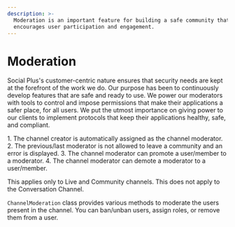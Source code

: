```yaml
---
description: >-
  Moderation is an important feature for building a safe community that
  encourages user participation and engagement.
---
```


# Moderation

Social Plus's customer-centric nature ensures that security needs are kept at the forefront of the work we do. Our purpose has been to continuously develop features that are safe and ready to use. We power our moderators with tools to control and impose permissions that make their applications a safer place, for all users. We put the utmost importance on giving power to our clients to implement protocols that keep their applications healthy, safe, and compliant.

<Info>
1. The channel creator is automatically assigned as the channel moderator.
2. The previous/last moderator is not allowed to leave a community and an error is displayed.
3. The channel moderator can promote a user/member to a moderator.
4. The channel moderator can demote a moderator to a user/member.

This applies only to Live and Community channels. This does not apply to the Conversation Channel.
</Info>

`ChannelModeration` class provides various methods to moderate the users present in the channel. You can ban/unban users, assign roles, or remove them from a user.